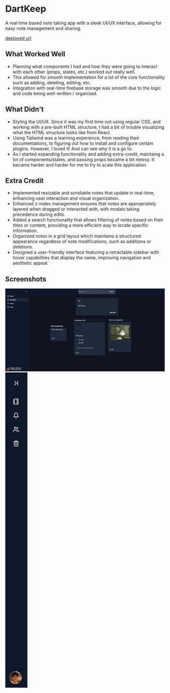 # DartKeep

A real time based note taking app with a sleek UI/UX interface, allowing for easy note management and sharing.

[deployed url](http://url-if-deployed-here)

## What Worked Well

- Planning what components I had and how they were going to interact with each other (props, states, etc.) worked out really well.
- This allowed for smooth implementation for a lot of the core functionality such as adding, deleting, editing, etc.
- Integration with real-time firebase storage was smooth due to the logic and code being well-written / organized.

## What Didn't

- Styling the UI/UX. Since it was my first time not using regular CSS, and working with a pre-built HTML structure, I had a bit of trouble visualizing what the HTML structure looks like from React.
- Using Tailwind was a learning experience, from reading their documentations, to figuring out how to install and configure certain plugins. However, I loved it! And can see why it is a go to.
- As I started expanding functionality and adding extra-credit, maintaing a lot of components/states, and passing props became a bit messy. It became harder and harder for me to try to scale this application.

## Extra Credit

- Implemented resizable and scrollable notes that update in real-time, enhancing user interaction and visual organization.
- Enhanced z-index management ensures that notes are appropriately layered when dragged or interacted with, with modals taking precedence during edits.
- Added a search functionality that allows filtering of notes based on their titles or content, providing a more efficient way to locate specific information.
- Organized notes in a grid layout which maintains a structured appearance regardless of note modifications, such as additions or deletions.
- Designed a user-friendly interface featuring a retractable sidebar with hover capabilities that display the name, improving navigation and aesthetic appeal.`

## Screenshots

![](/src/img/NoteApp.png)
![](/src/img/ClosedSidebar.png)
